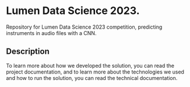 # Lumen Data Science 2023.

Repository for Lumen Data Science 2023 competition, predicting instruments in audio files with a CNN.

## Description

To learn more about how we developed the solution, you can read the project documentation, and to learn more about the technologies we used and how to run the solution, you can read the technical documentation.

